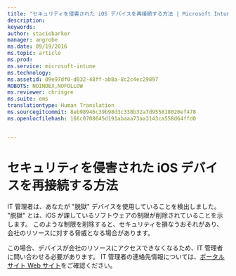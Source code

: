 ```yaml
---
title: "セキュリティを侵害された iOS デバイスを再接続する方法 | Microsoft Intune"
description: 
keywords: 
author: staciebarker
manager: angrobe
ms.date: 09/19/2016
ms.topic: article
ms.prod: 
ms.service: microsoft-intune
ms.technology: 
ms.assetid: 09e97df0-d032-48ff-ab8a-8c2c4ec29897
ROBOTS: NOINDEX,NOFOLLOW
ms.reviewer: chrisgre
ms.suite: ems
translationtype: Human Translation
ms.sourcegitcommit: 8eb98946c39b98d3c338b32a7d955818020ef478
ms.openlocfilehash: 166c0708645d191abaaa73aa3143ca558d64ffd0


---
```


# セキュリティを侵害された iOS デバイスを再接続する方法
IT 管理者は、あなたが "脱獄" デバイスを使用していることを検出しました。 "脱獄" とは、iOS が課しているソフトウェアの制限が削除されていることを示します。 このような制限を削除すると、セキュリティを損なうおそれがあり、会社のリソースに対する脅威となる場合があります。 

この場合、デバイスが会社のリソースにアクセスできなくなるため、IT 管理者に問い合わせる必要があります。 IT 管理者の連絡先情報については、[ポータル サイト Web サイト](http://portal.manage.microsoft.com)をご確認ください。



<!--HONumber=Oct16_HO2-->


